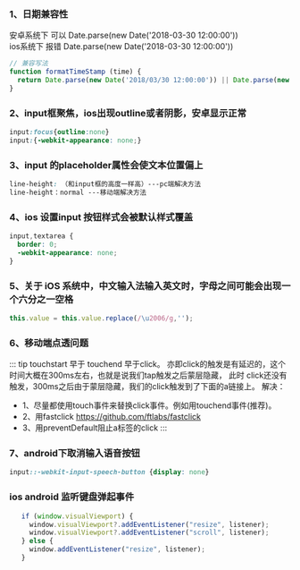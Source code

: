 ### 1、日期兼容性

安卓系统下 可以
Date.parse(new Date('2018-03-30 12:00:00'))  
ios系统下 报错
Date.parse(new Date('2018-03-30 12:00:00'))  

``` javascript
// 兼容写法
function formatTimeStamp (time) {
  return Date.parse(new Date('2018/03/30 12:00:00')) || Date.parse(new Date('2018-03-30 12:00:00'))
}

```

### 2、input框聚焦，ios出现outline或者阴影，安卓显示正常

``` css
input:focus{outline:none}
input:{-webkit-appearance: none;}
```

### 3、input 的placeholder属性会使文本位置偏上

``` css
line-height: （和input框的高度一样高）---pc端解决方法
line-height：normal ---移动端解决方法
```

### 4、ios 设置input 按钮样式会被默认样式覆盖
``` css
input,textarea {
  border: 0;
  -webkit-appearance: none;
}
```

### 5、关于 iOS 系统中，中文输入法输入英文时，字母之间可能会出现一个六分之一空格

``` javascript
this.value = this.value.replace(/\u2006/g,'');
```

### 6、移动端点透问题
::: tip
touchstart 早于 touchend 早于click。 亦即click的触发是有延迟的，这个时间大概在300ms左右，也就是说我们tap触发之后蒙层隐藏， 此时 click还没有触发，300ms之后由于蒙层隐藏，我们的click触发到了下面的a链接上。
解决：
- 1、尽量都使用touch事件来替换click事件。例如用touchend事件(推荐)。
- 2、用fastclick https://github.com/ftlabs/fastclick
- 3、用preventDefault阻止a标签的click
:::

### 7、android下取消输入语音按钮
``` css
input::-webkit-input-speech-button {display: none}
```

### ios android 监听键盘弹起事件
``` js
   if (window.visualViewport) {
     window.visualViewport?.addEventListener("resize", listener);
     window.visualViewport?.addEventListener("scroll", listener);
   } else {
     window.addEventListener("resize", listener);
   }
```
